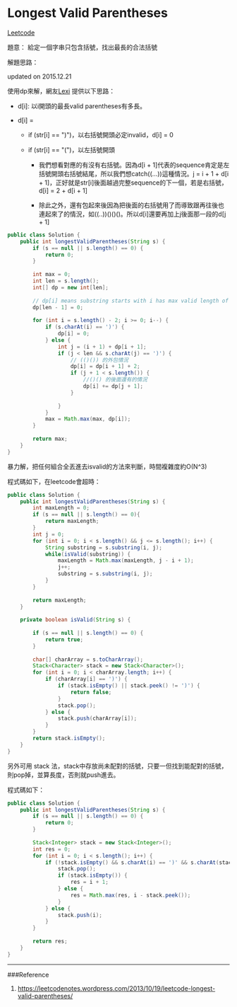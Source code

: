 # Longest Valid Parentheses

[Leetcode](https://leetcode.com/problems/longest-valid-parentheses/)


題意： 給定一個字串只包含括號，找出最長的合法括號


解題思路：

updated on 2015.12.21

使用dp來解，網友[Lexi]() 提供以下思路：

- d[i]: 以i開頭的最長valid parentheses有多長。

- d[i] =
    - if  (str[i] == ")")，以右括號開頭必定invalid，d[i] = 0
    
    - if (str[i] == "(")，以左括號開頭

        - 我們想看對應的有沒有右括號。因為d[i + 1]代表的sequence肯定是左括號開頭右括號結尾，所以我們想catch((…))這種情況。j = i + 1 + d[i + 1]，正好就是str[i]後面越過完整sequence的下一個，若是右括號，d[i] = 2 + d[i + 1]
        
        - 除此之外，還有包起來後因為把後面的右括號用了而導致跟再往後也連起來了的情況，如((..))()()()。所以d[i]還要再加上j後面那一段的d[j + 1]


```java
public class Solution {
    public int longestValidParentheses(String s) {
        if (s == null || s.length() == 0) {
            return 0;
        }
        
        int max = 0;
        int len = s.length();
        int[] dp = new int[len];
        
        // dp[i] means substring starts with i has max valid length of dp[i]
        dp[len - 1] = 0;
        
        for (int i = s.length() - 2; i >= 0; i--) {
            if (s.charAt(i) == ')') {
                dp[i] = 0;
            } else {
                int j = (i + 1) + dp[i + 1];
                if (j < len && s.charAt(j) == ')') {
                    // (()()) 的外包情況
                    dp[i] = dp[i + 1] + 2;
                    if (j + 1 < s.length()) {
                        //()() 的後面還有的情況
                        dp[i] += dp[j + 1];
                    }
                    
                }
            }
            max = Math.max(max, dp[i]);
        }
        
        return max;
    }
}
```

暴力解，把任何組合全丟進去isvalid的方法來判斷，時間複雜度約O(N^3)

程式碼如下，在leetcode會超時：

```java
public class Solution {
    public int longestValidParentheses(String s) {
        int maxLength = 0;
        if (s == null || s.length() == 0){
            return maxLength;
        }
        int j = 0;
        for (int i = 0; i < s.length() && j <= s.length(); i++) {
            String substring = s.substring(i, j);
            while(isValid(substring)) {
                maxLength = Math.max(maxLength, j - i + 1);
                j++;
                substring = s.substring(i, j);
            }
        }
        
        return maxLength;
    }
    
    private boolean isValid(String s) {
        
        if (s == null || s.length() == 0) {
            return true;
        }
        
        char[] charArray = s.toCharArray();
        Stack<Character> stack = new Stack<Character>();
        for (int i = 0; i < charArray.length; i++) {
            if (charArray[i] == ')') {
                if (stack.isEmpty() || stack.peek() != ')') {
                    return false;
                }
                stack.pop();
            } else {
                stack.push(charArray[i]);
            }
        }
        return stack.isEmpty();
    }
}
```

另外可用 stack 法，stack中存放尚未配對的括號，只要一但找到能配對的括號，則pop掉，並算長度，否則就push進去。

程式碼如下：

```java
public class Solution {
    public int longestValidParentheses(String s) {
        if (s == null || s.length() == 0) {
            return 0;
        }
        
        Stack<Integer> stack = new Stack<Integer>();
        int res = 0;
        for (int i = 0; i < s.length(); i++) {
            if (!stack.isEmpty() && s.charAt(i) == ')' && s.charAt(stack.peek()) == '(') {
                stack.pop();
                if (stack.isEmpty()) {
                    res = i + 1;
                } else {
                    res = Math.max(res, i - stack.peek());
                }
            } else {
                stack.push(i);
            }
        }
        
        return res;
    }
}
```

---
###Reference
1. https://leetcodenotes.wordpress.com/2013/10/19/leetcode-longest-valid-parentheses/